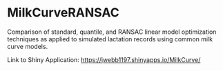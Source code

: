 # MilkCurveRANSAC
Comparison of standard, quantile, and RANSAC linear model optimization techniques as applied to simulated lactation records using common milk curve models.

Link to Shiny Application: https://jwebb1197.shinyapps.io/MilkCurve/
